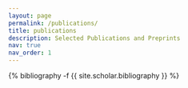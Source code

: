 ```yaml
---
layout: page
permalink: /publications/
title: publications
description: Selected Publications and Preprints
nav: true
nav_order: 1
---
```

<!-- _pages/publications.md -->
<div class="publications">

{% bibliography -f {{ site.scholar.bibliography }} %}
</div>
